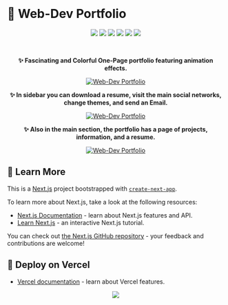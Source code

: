 <br />

# 🌟 Web-Dev Portfolio

<p align="center"> <img src="https://img.shields.io/badge/React-20232A?style=for-the-badge&logo=react&logoColor=61DAFB"> <img src="https://img.shields.io/badge/TypeScript-007ACC?style=for-the-badge&logo=typescript&logoColor=white"> <img src="https://img.shields.io/badge/next.js-000000?style=for-the-badge&logo=nextdotjs&logoColor=white"> <img src="https://img.shields.io/badge/Tailwind_CSS-38B2AC?style=for-the-badge&logo=tailwind-css&logoColor=white"> <img src="https://img.shields.io/badge/Framer-black?style=for-the-badge&logo=framer&logoColor=blue"> <img src="https://img.shields.io/badge/postcss-DD3A0A?style=for-the-badge&logo=postcss&logoColor=white"> </p>

<br />

<p align="center">
  <b>✨ Fascinating and Colorful One-Page portfolio featuring animation effects.</b>
</p>

<p align="center">
  <a href="https://0lexxandr-s-portfolio.vercel.app/">
    <img src="https://0lexxandr-s-portfolio.vercel.app/assets/images/Web-Dev-Portfolio.png" alt="Web-Dev Portfolio" >
  </a>
</p>

<p align="center">
  <b>✨ In sidebar you can download a resume, visit the main social networks, change themes, and send an Email.</b>
</p>

<p align="center">
  <a href="https://0lexxandr-s-portfolio.vercel.app/">
    <img src="https://0lexxandr-s-portfolio.vercel.app/assets/images/Web-Dev-Portfolio-theme.png" alt="Web-Dev Portfolio" >
  </a>
</p>

<p align="center">
  <b>✨ Also in the main section, the portfolio has a page of projects, information, and a resume.</b>
</p>

<p align="center">
  <a href="https://0lexxandr-s-portfolio.vercel.app/">
    <img src="https://0lexxandr-s-portfolio.vercel.app/assets/images/Web-Dev-Portfolio-projects.png" alt="Web-Dev Portfolio" >
  </a>
</p>


## 📝 Learn More

This is a [Next.js](https://nextjs.org/) project bootstrapped with [`create-next-app`](https://github.com/vercel/next.js/tree/canary/packages/create-next-app).

To learn more about Next.js, take a look at the following resources:

- [Next.js Documentation](https://nextjs.org/docs) - learn about Next.js features and API.
- [Learn Next.js](https://nextjs.org/learn) - an interactive Next.js tutorial.

You can check out [the Next.js GitHub repository](https://github.com/vercel/next.js/) - your feedback and contributions are welcome!

 ## 🚀 Deploy on Vercel
 
 - [Vercel documentation](https://vercel.com/docs/concepts/deployments/overview) - learn about Vercel features.
 
<p align="center">
 <img src="https://vercelbadge.vercel.app/api/Olexxandr-S/portfolio">
</p>
